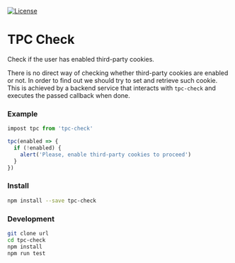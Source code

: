 [![License](https://img.shields.io/github/license/citrusbyte/tpc-check.svg)](https://www.github.com/citrusbyte/tpc-check)

# TPC Check

Check if the user has enabled third-party cookies.

There is no direct way of checking whether third-party cookies are enabled or
not. In order to find out we should try to set and retrieve such cookie. This is
achieved by a backend service that interacts with `tpc-check` and executes the
passed callback when done.

### Example

```js
impost tpc from 'tpc-check'

tpc(enabled => {
  if (!enabled) {
    alert('Please, enable third-party cookies to proceed')
  }
})
```

### Install

```bash
npm install --save tpc-check
```

### Development

```bash
git clone url
cd tpc-check
npm install
npm run test
```
